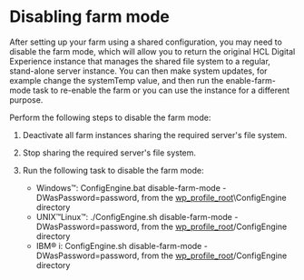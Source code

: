 # Disabling farm mode

After setting up your farm using a shared configuration, you may need to disable the farm mode, which will allow you to return the original HCL Digital Experience instance that manages the shared file system to a regular, stand-alone server instance. You can then make system updates, for example change the systemTemp value, and then run the enable-farm-mode task to re-enable the farm or you can use the instance for a different purpose.

Perform the following steps to disable the farm mode:

1.  Deactivate all farm instances sharing the required server's file system.

2.  Stop sharing the required server's file system.

3.  Run the following task to disable the farm mode:

    -   Windows™: ConfigEngine.bat disable-farm-mode -DWasPassword=password, from the [wp\_profile\_root](../reference/wpsdirstr.md#wp_profile_root)\\ConfigEngine directory
    -   UNIX™Linux™: ./ConfigEngine.sh disable-farm-mode -DWasPassword=password, from the [wp\_profile\_root](../reference/wpsdirstr.md#wp_profile_root)/ConfigEngine directory
    -   IBM® i: ConfigEngine.sh disable-farm-mode -DWasPassword=password, from the [wp\_profile\_root](../reference/wpsdirstr.md#wp_profile_root)/ConfigEngine directory


